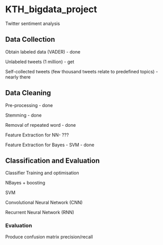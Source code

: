 # KTH_bigdata_project
Twitter sentiment analysis

## Data Collection
Obtain labeled data (VADER) - done

Unlabeled tweets (1 million) - get

Self-collected tweets (few thousand tweets relate to predefined topics) - nearly there

## Data Cleaning
Pre-processing - done

Stemming - done

Removal of repeated word - done

Feature Extraction for NN- ???

Feature Extraction for Bayes - SVM - done

## Classification and Evaluation
Classifier Training and optimisation

NBayes + boosting

SVM

Convolutional Neural Network (CNN) 

Recurrent Neural Network (RNN)

### Evaluation 
Produce confusion matrix
precision/recall
 
